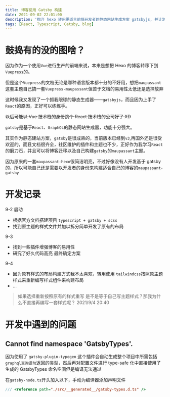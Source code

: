 ```yaml
---
title: 博客使用 Gatsby 构建
date: 2021-09-02 22:01:00
description: '抛弃 hexo 转用更适合前端开发者的静态网站生成方案 gatsbyjs, 并计划将原来的的 maupassant 主题开发基于 gatsby 的 maupassant 主题'
tags: [React, Typescript, Gatsby, blog]
---
```


# 鼓捣有的没的图啥？

因为作为一个使用`Vue`进行生产的前端来说，本来是想把 Hexo 的博客转移下到`Vuepress`的。

但是这个`Vuepress`的文档无论是哪种语言版本都十分的不好用，想把`maupassant`这套主题自己搞一套`Vuepress-maupassant`但苦于文档的易用性太低还是选择放弃

这时候我又发现了一个抓我眼球的静态生成器——`gatsbyjs`，而且因为上手了`React`的原因，正好可以练练手。

~~以后可能以 Vue 技术栈的身份跳个 React 技术栈的公司好了 XD~~

`gatsby`是基于`React`、`GraphQL`的静态网站生成器，功能十分强大。

其实作为静态建站方案，`gatsby`是很成熟的，当前版本已经到`v3`,再国外还是很受欢迎的，而且文档很齐全，社区维护的插件和主题也不少，正好作为我学习`React`的磨刀石，并且可以将博客迁移以及自己构建`gatsby`的`maupassant`主题。

因为原来的一套`maupassant-hexo`很简洁明亮，不过好像没有人开发基于 gatsby 的，所以可能自己还是需要以开发者的身份来构建适合自己的博客的`maupassant-gatsby`

# 开发记录

9-2 启动

- 根据官方文档搭建项目 `typescript + gatsby + scss`
- 找到原主题的样式文件并加以拆分简单开发了原有的布局

9-3

- 找到一些插件增强博客的易用性
- 研究了好久代码高亮 最终确定方案

9-4

- 因为原有样式的布局构建方式我不太喜欢，转用使用 `tailwindcss`按照原主题样式来重新编写样式组件来构建布局
- ...

> 如果选择重新按照原有的样式重写 是不是等于自己写主题样式？那我为什么不直接再编写一套样式呢？ 2021/9/4 20:40

# 开发中遇到的问题

## Cannot find namespace 'GatsbyTypes'.

因为使用了 `gatsby-plugin-typegen` 这个插件会自动生成整个项目中所需包括`graphql查询语句`返回的类型，然后再对配置文件进行 type-safe 化中直接使用了生成的 GatsbyTypes 命名空间但是编译无法通过

在`gatsby-node.ts`开头加入以下，手动为编译器添加声明文件

```ts
/// <reference path="./src/__generated__/gatsby-types.d.ts" />
```
